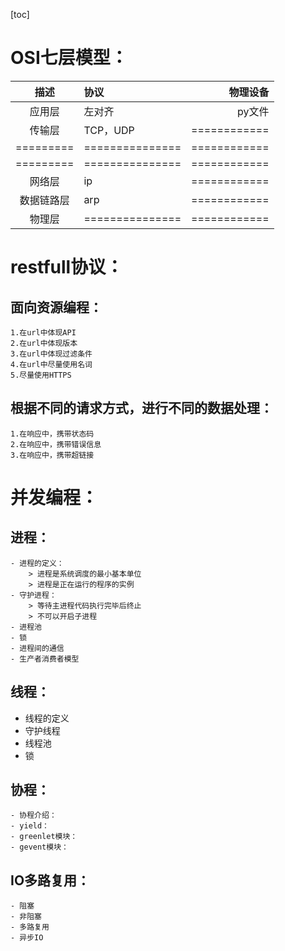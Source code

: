 [toc]

OSI七层模型：
=
|    描述    |       协议       |      物理设备     |
|:-------:|:------------- | ----------:|
|   应用层  |     左对齐    |   py文件   |
|传输层|TCP，UDP|============|
|=========|===============|============|
|=========|===============|============|
|网络层|ip|============|
|数据链路层|arp|============|
|物理层|===============|============|


restfull协议：
=
面向资源编程：
-
    1.在url中体现API
    2.在url中体现版本
    3.在url中体现过滤条件
    4.在url中尽量使用名词
    5.尽量使用HTTPS
根据不同的请求方式，进行不同的数据处理：
-
    1.在响应中，携带状态码
    2.在响应中，携带错误信息
    3.在响应中，携带超链接

并发编程：
=
进程：
-
    - 进程的定义：
        > 进程是系统调度的最小基本单位
        > 进程是正在运行的程序的实例
    - 守护进程：
        > 等待主进程代码执行完毕后终止
        > 不可以开启子进程
    - 进程池
    - 锁
    - 进程间的通信
    - 生产者消费者模型

线程：
-
- 线程的定义
- 守护线程
- 线程池
- 锁

协程：
-
    - 协程介绍：
    - yield：
    - greenlet模块：
    - gevent模块：

IO多路复用：
-
    - 阻塞
    - 非阻塞
    - 多路复用
    - 异步IO

